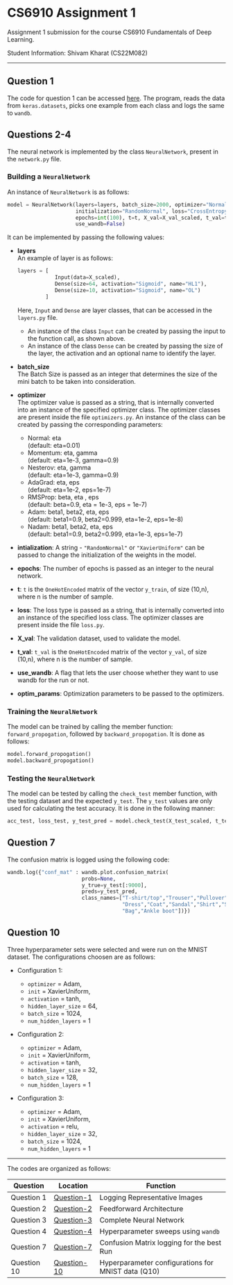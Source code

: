 # CS6910 Assignment 1
Assignment 1 submission for the course CS6910 Fundamentals of Deep Learning.

Student Information: Shivam Kharat (CS22M082)

---

## Question 1
The code for question 1 can be accessed [here](https://github.com/sowmyamanojna/CS6910-Deep-Learning-Assignment-1/blob/main/Question-1.py). The program, reads the data from `keras.datasets`, picks one example from each class and logs the same to `wandb`.

## Questions 2-4
The neural network is implemented by the class `NeuralNetwork`, present in the `network.py` file.  
### Building a `NeuralNetwork`
An instance of `NeuralNetwork` is as follows:
```Python
model = NeuralNetwork(layers=layers, batch_size=2000, optimizer="Normal", \
                      initialization="RandomNormal", loss="CrossEntropy", \
                      epochs=int(100), t=t, X_val=X_val_scaled, t_val=t_val, \
                      use_wandb=False)
```

It can be implemented by passing the following values:

- **layers**  
    An example of layer is as follows:
    
    ```python
    layers = [
                Input(data=X_scaled), 
                Dense(size=64, activation="Sigmoid", name="HL1"), 
                Dense(size=10, activation="Sigmoid", name="OL")
             ]
    ```

    Here, `Input` and `Dense` are layer classes, that can be accessed in the `layers.py` file.
    - An instance of the class `Input` can be created by passing the input to the function call, as shown above.
    - An instance of the class `Dense` can be created by passing the size of the layer, the activation and an optional name to identify the layer.

- **batch_size**  
    The Batch Size is passed as an integer that determines the size of the mini batch to be taken into consideration.

- **optimizer**  
    The optimizer value is passed as a string, that is internally converted into an instance of the specified optimizer class. The optimizer classes are present inside the file `optimizers.py`. An instance of the class can be created by passing the corresponding parameters:
    + Normal: eta   
        (default: eta=0.01)
    + Momentum: eta, gamma   
        (default: eta=1e-3, gamma=0.9)
    + Nesterov: eta, gamma   
        (default: eta=1e-3, gamma=0.9)
    + AdaGrad: eta, eps   
        (default: eta=1e-2, eps=1e-7)
    + RMSProp: beta, eta , eps    
        (default: beta=0.9, eta = 1e-3, eps = 1e-7)
    + Adam: beta1, beta2, eta, eps   
        (default: beta1=0.9, beta2=0.999, eta=1e-2, eps=1e-8)
    + Nadam: beta1, beta2, eta, eps   
        (default: beta1=0.9, beta2=0.999, eta=1e-3, eps=1e-7)

- **intialization**: A string - `"RandomNormal"` or `"XavierUniform"` can be passed to change the initialization of the weights in the model.

- **epochs**: The number of epochs is passed as an integer to the neural network.

- **t**: `t` is the `OneHotEncoded` matrix of the vector `y_train`, of size (10,n), where n is the number of sample.

- **loss**: The loss type is passed as a string, that is internally converted into an instance of the specified loss class. The optimizer classes are present inside the file `loss.py`. 

- **X_val**: The validation dataset, used to validate the model.

- **t_val**: `t_val` is the `OneHotEncoded` matrix of the vector `y_val`, of size (10,n), where n is the number of sample.

- **use_wandb**: A flag that lets the user choose whether they want to use wandb for the run or not.
 
- **optim_params**: Optimization parameters to be passed to the optimizers.

### Training the `NeuralNetwork`
The model can be trained by calling the member function: `forward_propogation`, followed by `backward_propogation`. It is done as follows:

```python
model.forward_propogation()
model.backward_propogation()
```

### Testing the `NeuralNetwork`
The model can be tested by calling the `check_test` member function, with the testing dataset and the expected `y_test`. The `y_test` values are only used for calculating the test accuracy. It is done in the following manner:

```python
acc_test, loss_test, y_test_pred = model.check_test(X_test_scaled, t_test)
```

## Question 7
The confusion matrix is logged using the following code:

```python
wandb.log({"conf_mat" : wandb.plot.confusion_matrix(
                        probs=None,
                        y_true=y_test[:9000],
                        preds=y_test_pred,
                        class_names=["T-shirt/top","Trouser","Pullover",\
                                     "Dress","Coat","Sandal","Shirt","Sneaker",\
                                     "Bag","Ankle boot"])})
```


## Question 10
Three hyperparameter sets were selected and were run on the MNIST dataset. The configurations choosen are as follows:

- Configuration 1: 
    - `optimizer` = Adam, 
    - `init` = XavierUniform, 
    - `activation` = tanh, 
    - `hidden_layer_size` = 64, 
    - `batch_size` = 1024, 
    - `num_hidden_layers` = 1

- Configuration 2: 
    - `optimizer` = Adam, 
    - `init` = XavierUniform, 
    - `activation` = tanh, 
    - `hidden_layer_size` = 32, 
    - `batch_size` = 128, 
    - `num_hidden_layers` = 1

- Configuration 3: 
    - `optimizer` = Adam, 
    - `init` = XavierUniform, 
    - `activation` = relu, 
    - `hidden_layer_size` = 32, 
    - `batch_size` = 1024, 
    - `num_hidden_layers` = 1

---
The codes are organized as follows:

| Question | Location | Function | 
|----------|----------|----------|
| Question 1 | [Question-1](https://github.com/sowmyamanojna/CS6910-Deep-Learning-Assignment-1/blob/main/Question-1.py) | Logging Representative Images | 
| Question 2 | [Question-2](https://github.com/sowmyamanojna/CS6910-Deep-Learning-Assignment-1/blob/f266f73a9a28c20f3dc26c1902c9aa64bf142912/network.py#L67) | Feedforward Architecture |
| Question 3 | [Question-3](https://github.com/sowmyamanojna/CS6910-Deep-Learning-Assignment-1/blob/main/Question-3.py) | Complete Neural Network |
| Question 4 | [Question-4](https://github.com/sowmyamanojna/CS6910-Deep-Learning-Assignment-1/blob/main/Question-4.py) | Hyperparameter sweeps using `wandb` |
| Question 7 | [Question-7](https://github.com/sowmyamanojna/CS6910-Deep-Learning-Assignment-1/blob/main/Question-7.py) | Confusion Matrix logging for the best Run | 
| Question 10 | [Question-10](https://github.com/sowmyamanojna/CS6910-Deep-Learning-Assignment-1/blob/main/Question-10.py) | Hyperparameter configurations for MNIST data (Q10) | 
